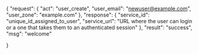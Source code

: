 {
  "request": {
    "act": "user_create",
    "user_email": "newuser@example.com",
    "user_zone": "example.com"
  },
  "response": {
  "service_id": "unique_id_assigned_to_user",
	"service_url": "URL where the user can login or a one that takes them to an authenticated session"
  },
  "result": "success",
  "msg": "welcome"
  
}